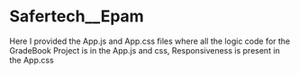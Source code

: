 # Safertech__Epam

Here I provided the App.js and App.css files where all the logic code for the GradeBook Project is in the App.js and css, Responsiveness is present in the App.css
